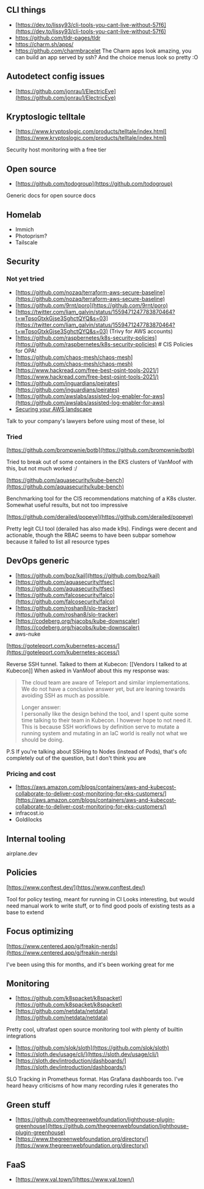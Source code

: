 ## CLI things
* [https://dev.to/lissy93/cli-tools-you-cant-live-without-57f6](https://dev.to/lissy93/cli-tools-you-cant-live-without-57f6)
* https://github.com/tldr-pages/tldr
* https://charm.sh/apps/
* https://github.com/charmbracelet
The Charm apps look amazing, you can build an app served by ssh? And the choice menus look so pretty :O

## Autodetect config issues
* [https://github.com/jonrau1/ElectricEye](https://github.com/jonrau1/ElectricEye)

## Kryptoslogic telltale
* [https://www.kryptoslogic.com/products/telltale/index.html](https://www.kryptoslogic.com/products/telltale/index.html)

Security host monitoring with a free tier

## Open source
* [https://github.com/todogroup](https://github.com/todogroup)

Generic docs for open source docs


## Homelab
* Immich
* Photoprism?
* Tailscale

## Security
### Not yet tried
* [https://github.com/nozaq/terraform-aws-secure-baseline](https://github.com/nozaq/terraform-aws-secure-baseline)
* [https://github.com/9rnt/poro](https://github.com/9rnt/poro)
* [https://twitter.com/liam_galvin/status/1559471247783870464?t=wTpsoGtxkGjse3SghctQYQ&s=03](https://twitter.com/liam_galvin/status/1559471247783870464?t=wTpsoGtxkGjse3SghctQYQ&s=03) (Trivy for AWS accounts)
* [https://github.com/raspbernetes/k8s-security-policies](https://github.com/raspbernetes/k8s-security-policies) # CIS Policies for OPA!
* [https://github.com/chaos-mesh/chaos-mesh](https://github.com/chaos-mesh/chaos-mesh)
* [https://www.hackread.com/free-best-osint-tools-2021/](https://www.hackread.com/free-best-osint-tools-2021/)
* [https://github.com/inguardians/peirates](https://github.com/inguardians/peirates)
* [https://github.com/awslabs/assisted-log-enabler-for-aws](https://github.com/awslabs/assisted-log-enabler-for-aws)
* [Securing your AWS landscape](https://www.chrisfarris.com/post/aws-ir)

Talk to your company's lawyers before using most of these, lol

### Tried

[https://github.com/brompwnie/botb](https://github.com/brompwnie/botb)

Tried to break out of some containers in the EKS clusters of VanMoof with this, but not much worked :/ 

[https://github.com/aquasecurity/kube-bench](https://github.com/aquasecurity/kube-bench)

Benchmarking tool for the CIS recommendations matching of a K8s cluster.
Somewhat useful results, but not too impressive

[https://github.com/derailed/popeye](https://github.com/derailed/popeye)

Pretty legit CLI tool (derailed has also made k9s). Findings were decent and actionable, though the RBAC seems to have been subpar somehow because it failed to list all resource types

## DevOps generic

* [https://github.com/boz/kail](https://github.com/boz/kail)
* [https://github.com/aquasecurity/tfsec](https://github.com/aquasecurity/tfsec)
* [https://github.com/falcosecurity/falco](https://github.com/falcosecurity/falco)
* [https://github.com/roshan8/slo-tracker](https://github.com/roshan8/slo-tracker)
* [https://codeberg.org/hjacobs/kube-downscaler](https://codeberg.org/hjacobs/kube-downscaler)
* aws-nuke


[https://goteleport.com/kubernetes-access/](https://goteleport.com/kubernetes-access/)  

Reverse SSH tunnel. Talked to them at Kubecon:  [[Vendors I talked to at Kubecon]]
When asked in VanMoof about this my response was:
> The cloud team are aware of Teleport and similar implementations. We do not have a conclusive answer yet, but are leaning towards avoiding SSH as much as possible.
> 
> Longer answer:  
I personally like the design behind the tool, and I spent quite some time talking to their team in Kubecon. I however hope to not need it. This is because SSH workflows by definition serve to mutate a running system and mutating in an IaC world is really not what we should be doing.
> 
P.S If you're talking about SSHing to Nodes (instead of Pods), that's ofc completely out of the question, but I don't think you are

### Pricing and cost
* [https://aws.amazon.com/blogs/containers/aws-and-kubecost-collaborate-to-deliver-cost-monitoring-for-eks-customers/](https://aws.amazon.com/blogs/containers/aws-and-kubecost-collaborate-to-deliver-cost-monitoring-for-eks-customers/)
* infracost.io
* Goldilocks

## Internal tooling
airplane.dev

## Policies

[https://www.conftest.dev/](https://www.conftest.dev/)

Tool for policy testing, meant for running in CI
Looks interesting, but would need manual work to write stuff,
or to find good pools of existing tests as a base to extend

## Focus optimizing
[https://www.centered.app/g/freakin-nerds](https://www.centered.app/g/freakin-nerds)

I've been using this for months, and it's been working great for me

## Monitoring
* [https://github.com/k8spacket/k8spacket](https://github.com/k8spacket/k8spacket)
* [https://github.com/netdata/netdata](https://github.com/netdata/netdata)

Pretty cool, ultrafast open source monitoring tool with plenty of builtin integrations

* [https://github.com/slok/sloth](https://github.com/slok/sloth)
* [https://sloth.dev/usage/cli/](https://sloth.dev/usage/cli/)
* [https://sloth.dev/introduction/dashboards/](https://sloth.dev/introduction/dashboards/)

SLO Tracking in Prometheus format. Has Grafana dashboards too. I've heard heavy criticisms of how many recording rules it generates tho

## Green stuff
* [https://github.com/thegreenwebfoundation/lighthouse-plugin-greenhouse](https://github.com/thegreenwebfoundation/lighthouse-plugin-greenhouse)
* [https://www.thegreenwebfoundation.org/directory/](https://www.thegreenwebfoundation.org/directory/)

## FaaS
* [https://www.val.town/](https://www.val.town/)